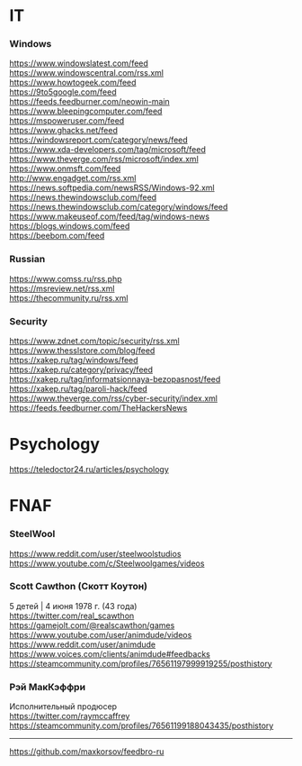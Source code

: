 # IT
### Windows
https://www.windowslatest.com/feed
<br>
https://www.windowscentral.com/rss.xml
<br>
https://www.howtogeek.com/feed
<br>
https://9to5google.com/feed
<br>
https://feeds.feedburner.com/neowin-main
<br>
https://www.bleepingcomputer.com/feed
<br>
https://mspoweruser.com/feed
<br>
https://www.ghacks.net/feed
<br>
https://windowsreport.com/category/news/feed
<br>
https://www.xda-developers.com/tag/microsoft/feed
<br>
https://www.theverge.com/rss/microsoft/index.xml
<br>
https://www.onmsft.com/feed
<br>
http://www.engadget.com/rss.xml
<br>
https://news.softpedia.com/newsRSS/Windows-92.xml
<br>
https://news.thewindowsclub.com/feed
<br>
https://news.thewindowsclub.com/category/windows/feed
<br>
https://www.makeuseof.com/feed/tag/windows-news
<br>
https://blogs.windows.com/feed
<br>
https://beebom.com/feed

### Russian
https://www.comss.ru/rss.php
<br>
https://msreview.net/rss.xml
<br>
https://thecommunity.ru/rss.xml

### Security
https://www.zdnet.com/topic/security/rss.xml
<br>
https://www.thesslstore.com/blog/feed
<br>
https://xakep.ru/tag/windows/feed
<br>
https://xakep.ru/category/privacy/feed
<br>
https://xakep.ru/tag/informatsionnaya-bezopasnost/feed
<br>
https://xakep.ru/tag/paroli-hack/feed
<br>
https://www.theverge.com/rss/cyber-security/index.xml
<br>
https://feeds.feedburner.com/TheHackersNews

# Psychology
https://teledoctor24.ru/articles/psychology

# FNAF

### SteelWool
https://www.reddit.com/user/steelwoolstudios
<br>
https://www.youtube.com/c/Steelwoolgames/videos

### Scott Cawthon (Скотт Коутон)
5 детей | 4 июня 1978 г. (43 года)
<br>
https://twitter.com/real_scawthon
<br>
https://gamejolt.com/@realscawthon/games
<br>
https://www.youtube.com/user/animdude/videos
<br>
https://www.reddit.com/user/animdude
<br>
https://www.voices.com/clients/animdude#feedbacks
<br>
https://steamcommunity.com/profiles/76561197999919255/posthistory

### Рэй МакКэффри
Исполнительный продюсер
<br>
https://twitter.com/raymccaffrey
<br>
https://steamcommunity.com/profiles/76561199188043435/posthistory

---

https://github.com/maxkorsov/feedbro-ru
